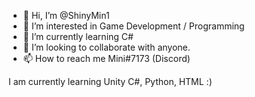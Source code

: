 - 👋 Hi, I’m @ShinyMin1
- 👀 I’m interested in Game Development / Programming
- 🌱 I’m currently learning C#
- 💞️ I’m looking to collaborate with anyone.
- 📫 How to reach me Mini#7173 (Discord)

I am currently learning Unity C#, Python, HTML :)

<!---
ShinyMin1/ShinyMin1 is a ✨ special ✨ repository because its `README.md` (this file) appears on your GitHub profile.
You can click the Preview link to take a look at your changes.
--->
